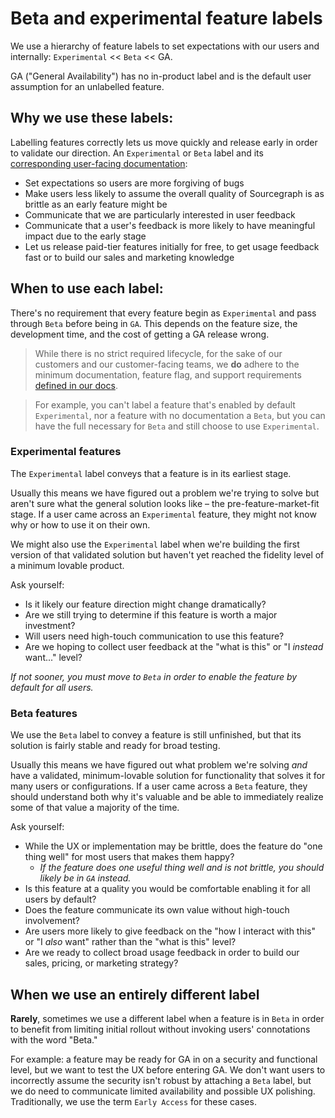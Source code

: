 # Beta and experimental feature labels

We use a hierarchy of feature labels to set expectations with our users and internally: `Experimental` << `Beta` << GA. 

GA ("General Availability") has no in-product label and is the default user assumption for an unlabelled feature. 

## Why we use these labels:

Labelling features correctly lets us move quickly and release early in order to validate our direction. An `Experimental` or `Beta` label and its [corresponding user-facing documentation](https://docs.sourcegraph.com/admin/beta_and_prototype_features): 
  
  - Set expectations so users are more forgiving of bugs
  - Make users less likely to assume the overall quality of Sourcegraph is as brittle as an early feature might be
  - Communicate that we are particularly interested in user feedback
  - Communicate that a user's feedback is more likely to have meaningful impact due to the early stage
  - Let us release paid-tier features initially for free, to get usage feedback fast or to build our sales and marketing knowledge

## When to use each label: 

There's no requirement that every feature begin as `Experimental` and pass through `Beta` before being in `GA`. This depends on the feature size, the development time, and the cost of getting a GA release wrong. 

> While there is no strict required lifecycle, for the sake of our customers and our customer-facing teams, we **do** adhere to the minimum documentation, feature flag, and support requirements [defined in our docs](https://docs.sourcegraph.com/admin/beta_and_prototype_features). 

> For example, you can't label a feature that's enabled by default `Experimental`, nor a feature with no documentation a `Beta`, but you can have the full necessary for `Beta` and still choose to use `Experimental`. 

### Experimental features

The `Experimental` label conveys that a feature is in its earliest stage. 

Usually this means we have figured out a problem we're trying to solve but aren't sure what the general solution looks like – the pre-feature-market-fit stage. If a user came across an `Experimental` feature, they might not know why or how to use it on their own. 

We might also use the `Experimental` label when we're building the first version of that validated solution but haven't yet reached the fidelity level of a minimum lovable product.

Ask yourself: 

- Is it likely our feature direction might change dramatically? 
- Are we still trying to determine if this feature is worth a major investment? 
- Will users need high-touch communication to use this feature?
- Are we hoping to collect user feedback at the "what is this" or "I *instead* want..." level? 

_If not sooner, you must move to `Beta` in order to enable the feature by default for all users._ 

### Beta features

We use the `Beta` label to convey a feature is still unfinished, but that its solution is fairly stable and ready for broad testing. 

Usually this means we have figured out what problem we're solving _and_ have a validated, minimum-lovable solution for functionality that solves it for many users or configurations. If a user came across a `Beta` feature, they should understand both why it's valuable and be able to immediately realize some of that value a majority of the time. 

Ask yourself:

- While the UX or implementation may be brittle, does the feature do "one thing well" for most users that makes them happy?
    - _If the feature does one useful thing well and is not brittle, you should likely be in `GA` instead._ 
- Is this feature at a quality you would be comfortable enabling it for all users by default? 
- Does the feature communicate its own value without high-touch involvement? 
- Are users more likely to give feedback on the "how I interact with this" or "I *also* want" rather than the "what is this" level? 
- Are we ready to collect broad usage feedback in order to build our sales, pricing, or marketing strategy? 

## When we use an entirely different label

**Rarely**, sometimes we use a different label when a feature is in `Beta` in order to benefit from limiting initial rollout without invoking users' connotations with the word "Beta." 

For example: a feature may be ready for GA in on a security and functional level, but we want to test the UX before entering GA. We don't want users to incorrectly assume the security isn't robust by attaching a `Beta` label, but we do need to communicate limited availability and possible UX polishing. Traditionally, we use the term `Early Access` for these cases. 
